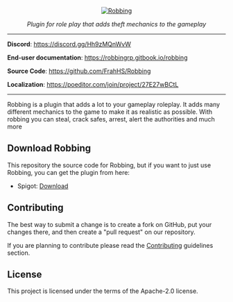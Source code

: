 <p align="center">
  <a href="https://robbingrp.gitbook.io/robbing"><img src="https://i.imgur.com/yNpDjw6.png" alt="Robbing"></a>
</p>
<p align="center">
    <em>Plugin for role play that adds theft mechanics to the gameplay</em>
</p>
<p align="center">

---

**Discord**: <a href="https://discord.gg/Hh9zMQnWvW" target="_blank">https://discord.gg/Hh9zMQnWvW</a>

**End-user documentation**: <a href="https://robbingrp.gitbook.io/robbing" target="_blank">https://robbingrp.gitbook.io/robbing</a>

**Source Code**: <a href="https://github.com/FrahHS/Robbing" target="_blank">https://github.com/FrahHS/Robbing</a>

**Localization**: <a href="https://poeditor.com/join/project/27E27wBCtL" target="_blank">https://poeditor.com/join/project/27E27wBCtL</a>

---

Robbing is a plugin that adds a lot to your gameplay roleplay. It adds many different mechanics to the game to make it as realistic as possible. With robbing you can steal, crack safes, arrest, alert the authorities and much more

## Download Robbing

This repository the source code for Robbing, but if you want to just use Robbing, you can get the plugin from here:

* Spigot: [Download](https://www.spigotmc.org/resources/robbing-%E2%AD%95-roleplay-%E2%AD%95-custom-items-%E2%AD%90.117484/)

Contributing
-----
The best way to submit a change is to create a fork on GitHub, put your changes there, and then create a "pull request" on our repository.

If you are planning to contribute please read the [Contributing](https://github.com/FrahHS/Robbing/blob/main/CONTRIBUTING.md) guidelines section.

License
-----
This project is licensed under the terms of the Apache-2.0 license.
